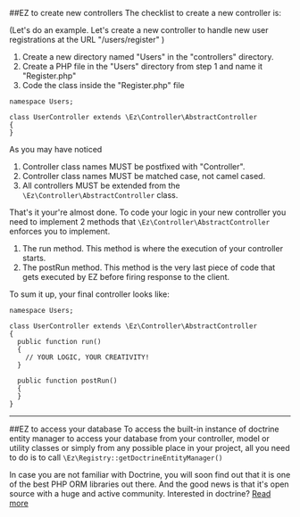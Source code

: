##EZ to create new controllers
The checklist to create a new controller is:

(Let's do an example. Let's create a new controller to handle new user registrations at the URL "/users/register" )

1. Create a new directory named "Users" in the "controllers" directory.
2. Create a PHP file in the "Users" directory from step 1 and name it "Register.php"
3. Code the class inside the "Register.php" file

```
namespace Users;

class UserController extends \Ez\Controller\AbstractController
{
}
```

As you may have noticed

1. Controller class names MUST be postfixed with "Controller".
2. Controller class names MUST be matched case, not camel cased.
3. All controllers MUST be extended from the `\Ez\Controller\AbstractController` class.

That's it your're almost done. To code your logic in your new controller you need to implement 2 methods that `\Ez\Controller\AbstractController` enforces you to implement.

1. The run method. This method is where the execution of your controller starts.
2. The postRun method. This method is the very last piece of code that gets executed by EZ before firing response to the client.

To sum it up, your final controller looks like:

```
namespace Users;

class UserController extends \Ez\Controller\AbstractController
{
  public function run()
  {
    // YOUR LOGIC, YOUR CREATIVITY!
  }
  
  public function postRun()
  {
  }
}
```
---
##EZ to access your database
To access the built-in instance of doctrine entity manager to access your database from your controller, model or utility classes or simply from any possible place in your project, all you need to do is to call `\Ez\Registry::getDoctrineEntityManager()`

In case you are not familiar with Doctrine, you will soon find out that it is one of the best PHP ORM libraries out there. And the good news is that it's open source with a huge and active community. Interested in doctrine? [Read more](http://www.doctrine-project.org)

